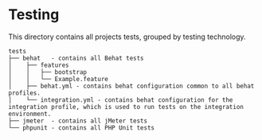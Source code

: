 # Testing

This directory contains all projects tests, grouped by testing technology.

    tests
    ├── behat   - contains all Behat tests
    │    ├── features
    │    │   ├── bootstrap
    │    │   └── Example.feature 
    │    ├── behat.yml - contains behat configuration common to all behat profiles.
    │    └── integration.yml - contains behat configuration for the integration profile, which is used to run tests on the integration environment.
    ├── jmeter  - contains all jMeter tests
    └── phpunit - contains all PHP Unit tests
